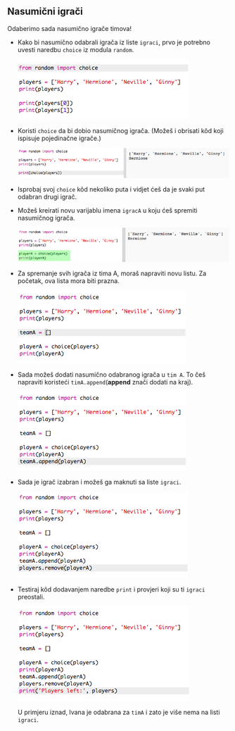 ## Nasumični igrači

Odaberimo sada nasumično igrače timova!

+ Kako bi nasumično odabrali igrača iz liste `igraci`, prvo je potrebno uvesti naredbu `choice` iz modula `random`.
    
    ![screenshot](images/team-import-random.png)

+ Koristi `choice` da bi dobio nasumičnog igrača. (Možeš i obrisati kôd koji ispisuje pojedinačne igrače.)
    
    ![screenshot](images/team-random-player.png)

+ Isprobaj svoj `choice` kôd nekoliko puta i vidjet ćeš da je svaki put odabran drugi igrač.

+ Možeš kreirati novu varijablu imena `igracA` u koju ćeš spremiti nasumičnog igrača.
    
    ![screenshot](images/team-random-playerA.png)

+ Za spremanje svih igrača iz tima A, moraš napraviti novu listu. Za početak, ova lista mora biti prazna.
    
    ![screenshot](images/team-teamA.png)

+ Sada možeš dodati nasumično odabranog igrača u `tim A`. To češ napraviti koristeći `timA.append`(**append** znači dodati na kraj).
    
    ![screenshot](images/team-teamA-add.png)

+ Sada je igrač izabran i možeš ga maknuti sa liste `igraci`.
    
    ![screenshot](images/team-players-remove.png)

+ Testiraj kôd dodavanjem naredbe `print` i provjeri koji su ti `igraci` preostali.
    
    ![screenshot](images/team-players-remove-test.png)
    
    U primjeru iznad, Ivana je odabrana za `timA` i zato je više nema na listi `igraci`.